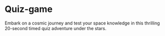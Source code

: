 # Quiz-game
Embark on a cosmic journey and test your space knowledge in this thrilling 20-second timed quiz adventure under the stars.
